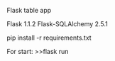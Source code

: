 Flask table app

Flask 1.1.2
Flask-SQLAlchemy 2.5.1

pip install -r requirements.txt

For start: >>flask run
 